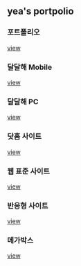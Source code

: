 <h2>yea's portpolio</h2>

<h3>포트폴리오</h3>
<a href="https://verite1023.github.io/2019/portolio/index.html">view</a>

<h3>달달해 Mobile</h3>
<a href="https://verite1023.github.io/2019/DALDALHAE_MB/m_index.html">view</a>

<h3>달달해 PC</h3>
<a href="https://verite1023.github.io/2019/DALDALHAE_PC/pc_index.html">view</a>

<h3>닷홈 사이트</h3>
<a href="https://verite1023.github.io/2019/HTML/index.html">view</a>

<h3>웹 표준 사이트</h3>
<a href="https://verite1023.github.io/2019/HTML/webstandard/index.html">view</a>

<h3>반응형 사이트</h3>
<a href="https://verite1023.github.io/2019/HTML/responsive/index.html">view</a>

<h3>메가박스</h3>
<a href="https://verite1023.github.io/2019/mega/index.html">view</a>
